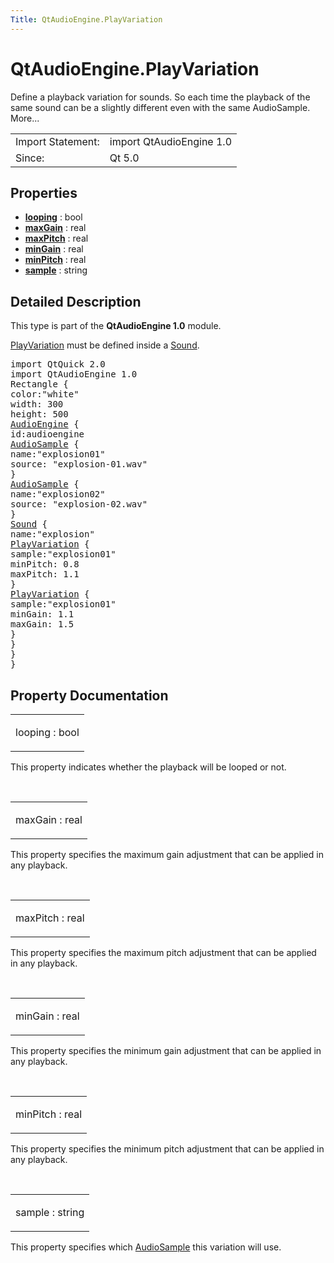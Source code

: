 ```yaml
---
Title: QtAudioEngine.PlayVariation
---
```


# QtAudioEngine.PlayVariation

<span class="subtitle"></span>
<!-- $$$PlayVariation-brief -->
<p>Define a playback variation for sounds. So each time the playback of the same sound can be a slightly different even with the same AudioSample. More...</p>
<!-- @@@PlayVariation -->
<table class="alignedsummary">
<tr><td class="memItemLeft rightAlign topAlign"> Import Statement:</td><td class="memItemRight bottomAlign"> import QtAudioEngine 1.0</td></tr><tr><td class="memItemLeft rightAlign topAlign"> Since:</td><td class="memItemRight bottomAlign">  Qt 5.0</td></tr></table><ul>
</ul>
<h2 id="properties">Properties</h2>
<ul>
<li class="fn"><b><b><a href="#looping-prop">looping</a></b></b> : bool</li>
<li class="fn"><b><b><a href="#maxGain-prop">maxGain</a></b></b> : real</li>
<li class="fn"><b><b><a href="#maxPitch-prop">maxPitch</a></b></b> : real</li>
<li class="fn"><b><b><a href="#minGain-prop">minGain</a></b></b> : real</li>
<li class="fn"><b><b><a href="#minPitch-prop">minPitch</a></b></b> : real</li>
<li class="fn"><b><b><a href="#sample-prop">sample</a></b></b> : string</li>
</ul>
<!-- $$$PlayVariation-description -->
<h2 id="details">Detailed Description</h2>
</p>
<p>This type is part of the <b>QtAudioEngine 1.0</b> module.</p>
<p><a href="index.html">PlayVariation</a> must be defined inside a <a href="QtAudioEngine.Sound.md">Sound</a>.</p>
<pre class="qml">import QtQuick 2.0
import QtAudioEngine 1.0
<span class="type">Rectangle</span> {
<span class="name">color</span>:<span class="string">&quot;white&quot;</span>
<span class="name">width</span>: <span class="number">300</span>
<span class="name">height</span>: <span class="number">500</span>
<span class="type"><a href="QtAudioEngine.AudioEngine.md">AudioEngine</a></span> {
<span class="name">id</span>:<span class="name">audioengine</span>
<span class="type"><a href="QtAudioEngine.AudioSample.md">AudioSample</a></span> {
<span class="name">name</span>:<span class="string">&quot;explosion01&quot;</span>
<span class="name">source</span>: <span class="string">&quot;explosion-01.wav&quot;</span>
}
<span class="type"><a href="QtAudioEngine.AudioSample.md">AudioSample</a></span> {
<span class="name">name</span>:<span class="string">&quot;explosion02&quot;</span>
<span class="name">source</span>: <span class="string">&quot;explosion-02.wav&quot;</span>
}
<span class="type"><a href="QtAudioEngine.Sound.md">Sound</a></span> {
<span class="name">name</span>:<span class="string">&quot;explosion&quot;</span>
<span class="type"><a href="index.html">PlayVariation</a></span> {
<span class="name">sample</span>:<span class="string">&quot;explosion01&quot;</span>
<span class="name">minPitch</span>: <span class="number">0.8</span>
<span class="name">maxPitch</span>: <span class="number">1.1</span>
}
<span class="type"><a href="index.html">PlayVariation</a></span> {
<span class="name">sample</span>:<span class="string">&quot;explosion01&quot;</span>
<span class="name">minGain</span>: <span class="number">1.1</span>
<span class="name">maxGain</span>: <span class="number">1.5</span>
}
}
}
}</pre>
<!-- @@@PlayVariation -->
<h2>Property Documentation</h2>
<!-- $$$looping -->
<table class="qmlname"><tr valign="top" id="looping-prop"><td class="tblQmlPropNode"><p><span class="name">looping</span> : <span class="type">bool</span></p></td></tr></table><p>This property indicates whether the playback will be looped or not.</p>
<!-- @@@looping -->
<br/>
<!-- $$$maxGain -->
<table class="qmlname"><tr valign="top" id="maxGain-prop"><td class="tblQmlPropNode"><p><span class="name">maxGain</span> : <span class="type">real</span></p></td></tr></table><p>This property specifies the maximum gain adjustment that can be applied in any playback.</p>
<!-- @@@maxGain -->
<br/>
<!-- $$$maxPitch -->
<table class="qmlname"><tr valign="top" id="maxPitch-prop"><td class="tblQmlPropNode"><p><span class="name">maxPitch</span> : <span class="type">real</span></p></td></tr></table><p>This property specifies the maximum pitch adjustment that can be applied in any playback.</p>
<!-- @@@maxPitch -->
<br/>
<!-- $$$minGain -->
<table class="qmlname"><tr valign="top" id="minGain-prop"><td class="tblQmlPropNode"><p><span class="name">minGain</span> : <span class="type">real</span></p></td></tr></table><p>This property specifies the minimum gain adjustment that can be applied in any playback.</p>
<!-- @@@minGain -->
<br/>
<!-- $$$minPitch -->
<table class="qmlname"><tr valign="top" id="minPitch-prop"><td class="tblQmlPropNode"><p><span class="name">minPitch</span> : <span class="type">real</span></p></td></tr></table><p>This property specifies the minimum pitch adjustment that can be applied in any playback.</p>
<!-- @@@minPitch -->
<br/>
<!-- $$$sample -->
<table class="qmlname"><tr valign="top" id="sample-prop"><td class="tblQmlPropNode"><p><span class="name">sample</span> : <span class="type">string</span></p></td></tr></table><p>This property specifies which <a href="QtAudioEngine.AudioSample.md">AudioSample</a> this variation will use.</p>
<!-- @@@sample -->
<br/>
